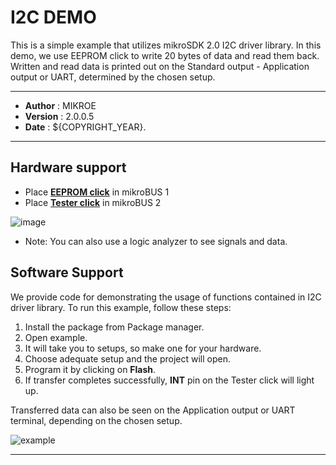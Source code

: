 # I2C DEMO

This is a simple example that utilizes mikroSDK 2.0 I2C driver library. In this demo, we use EEPROM click to write 20 bytes of data and read them back. Written and read data is printed out on the Standard output - Application output or UART, determined by the chosen setup.

---

- **Author**      : MIKROE
- **Version**     : 2.0.0.5
- **Date**        : ${COPYRIGHT_YEAR}.

---

## Hardware support

- Place [**EEPROM click**](https://www.mikroe.com/eeprom-click) in mikroBUS 1
- Place [**Tester click**](https://www.mikroe.com/tester-click) in mikroBUS 2

![image](https://download.mikroe.com/images/mikrosdk/v2/demos/demoi2c/demo_i2c_clicks.png)

- Note: You can also use a logic analyzer to see signals and data.

## Software Support

We provide code for demonstrating the usage of functions contained in I2C driver library. To run this example, follow these steps:

1. Install the package from Package manager.
2. Open example.
3. It will take you to setups, so make one for your hardware.
4. Choose adequate setup and the project will open.
5. Program it by clicking on **Flash**.
6. If transfer completes successfully, **INT** pin on the Tester click will light up.

Transferred data can also be seen on the Application output or UART terminal, depending on the chosen setup.

![example](https://download.mikroe.com/images/mikrosdk/v2/demos/demoi2c/demo_i2c_output.png)

---
